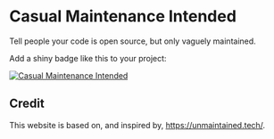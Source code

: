 # Casual Maintenance Intended

Tell people your code is open source, but only vaguely maintained.

Add a shiny badge like this to your project:

[![Casual Maintenance Intended](http://casuallymaintained.tech/badge.svg)](https://casuallymaintained.tech/)

## Credit

This website is based on, and inspired by, https://unmaintained.tech/.
